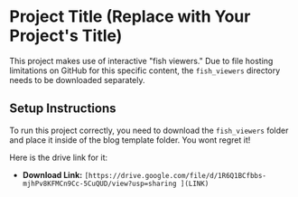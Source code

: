# Project Title (Replace with Your Project's Title)

This project makes use of interactive "fish viewers." Due to file hosting limitations on GitHub for this specific content, the `fish_viewers` directory needs to be downloaded separately.

## Setup Instructions

To run this project correctly, you need to download the `fish_viewers` folder and place it inside of the blog template folder. You wont regret it! 

Here is the drive link for it:
* **Download Link:** `[https://drive.google.com/file/d/1R6Q1BCfbbs-mjhPv8KFMCn9Cc-5CuQUD/view?usp=sharing
](LINK)`
